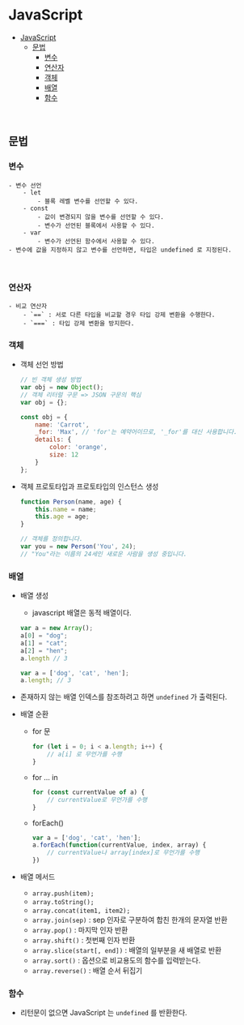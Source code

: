 # JavaScript

<!-- TOC -->

- [JavaScript](#javascript)
    - [문법](#%EB%AC%B8%EB%B2%95)
        - [변수](#%EB%B3%80%EC%88%98)
        - [연산자](#%EC%97%B0%EC%82%B0%EC%9E%90)
        - [객체](#%EA%B0%9D%EC%B2%B4)
        - [배열](#%EB%B0%B0%EC%97%B4)
        - [함수](#%ED%95%A8%EC%88%98)

<!-- /TOC -->

<br>

## 문법

### 변수
    - 변수 선언
        - let
            - 블록 레벨 변수를 선언할 수 있다.
        - const
            - 값이 변경되지 않을 변수를 선언할 수 있다.
            - 변수가 선언된 블록에서 사용할 수 있다.
        - var
            - 변수가 선언된 함수에서 사용할 수 있다.
    - 변수에 값을 지정하지 않고 변수를 선언하면, 타입은 undefined 로 지정된다.

<br>

### 연산자
    - 비교 연산자
        - `==` : 서로 다른 타입을 비교할 경우 타입 강제 변환을 수행한다.
        - `===` : 타입 강제 변환을 방지한다.

### 객체
- 객체 선언 방법
    ```javascript
    // 빈 객체 생성 방법
    var obj = new Object();
    // 객체 리터럴 구문 => JSON 구문의 핵심
    var obj = {};
    ```

    ```javascript
    const obj = {
        name: 'Carrot',
        _for: 'Max', // 'for'는 예약어이므로, '_for'를 대신 사용합니다.
        details: {
            color: 'orange',
            size: 12
        }
    };
    ```
- 객체 프로토타입과 프로토타입의 인스턴스 생성
    ```javascript
    function Person(name, age) {
        this.name = name;
        this.age = age;
    }

    // 객체를 정의합니다.
    var you = new Person('You', 24);
    // "You"라는 이름의 24세인 새로운 사람을 생성 중입니다.
    ```

### 배열
- 배열 생성
    - javascript 배열은 동적 배열이다.
    
    ```javascript
    var a = new Array();
    a[0] = "dog";
    a[1] = "cat";
    a[2] = "hen";
    a.length // 3
    ```

    ```javascript
    var a = ['dog', 'cat', 'hen'];
    a.length; // 3
    ```

- 존재하지 않는 배열 인덱스를 참조하려고 하면 `undefined` 가 출력된다.
- 배열  순환
    - for 문
        ```javascript
        for (let i = 0; i < a.length; i++) {
            // a[i] 로 무언가를 수행
        }
        ```
    - for ... in
        ```javascript
        for (const currentValue of a) {
            // currentValue로 무언가를 수행
        }
        ```
    - forEach()
        ```javascript
        var a = ['dog', 'cat', 'hen'];
        a.forEach(function(currentValue, index, array) {
            // currentValue나 array[index]로 무언가를 수행
        })
        ```
- 배열 메서드
    - `array.push(item);`
    - `array.toString();`
    - `array.concat(item1, item2);`
    - `array.join(sep)` : sep 인자로 구분하여 합친 한개의 문자열 반환
    - `array.pop()` : 마지막 인자 반환
    - `array.shift()` : 첫번째 인자 반환
    - `array.slice(start[, end])` : 배열의 일부분을 새 배열로 반환
    - `array.sort()` : 옵션으로 비교용도의 함수를 입력받는다.
    - `array.reverse()` : 배열 순서 뒤집기

### 함수

- 리턴문이 없으면 JavaScript 는 `undefined` 를 반환한다.